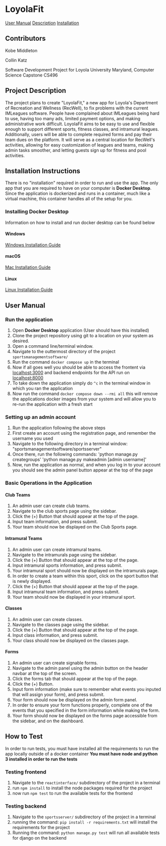 # LoyolaFit
[User Manual](#User-Manual)
[Description](#Project-Description)
[Installation](#Installation-Instructions)
## Contributors
Kobe Middleton

Collin Katz

Software Development Project for Loyola University Maryland, Computer Science Capstone CS496

## Project Description
The project plans to create "LoyolaFit," a new app for Loyola's Department of Recreation and Wellness (RecWell), to fix problems with the current IMLeagues software. People have complained about IMLeagues being hard to use, having too many ads, limited payment options, and making administrative work difficult. LoyolaFit aims to be easy to use and flexible enough to support different sports, fitness classes, and intramural leagues. Additionally, users will be able to complete required forms and pay their team dues on the platform. It will serve as a central location for RecWell's activities, allowing for easy customization of leagues and teams, making admin tasks smoother, and letting guests sign up for fitness and pool activities.

## Installation Instructions
There is no "installation" required in order to run and use the app. The only app that you are required to have on your computer is **Docker Desktop**. Since the application is dockerized and runs in a container, much like a virtual machine, this container handles all of the setup for you.

### Installing Docker Desktop
Information on how to install and run docker desktop can be found below
#### Windows
<a href="https://docs.docker.com/desktop/install/windows-install/">Windows Installation Guide</a>
#### macOS
<a href="https://docs.docker.com/desktop/install/mac-install/">Mac Installation Guide</a>
#### Linux
<a href="https://docs.docker.com/desktop/install/linux-install/">Linux Installation Guide</a>

## User Manual
### Run the application
1. Open **Docker Desktop** application (User should have this installed)
2. Clone the project repository using git to a location on your system as desired.
3. Open a command line/terminal window.
4. Navigate to the outtermost directory of the project `sportsmanagementsoftware/`
5. Run the command `docker compose up` in the terminal
6. Now if all goes well you should be able to access the frontent via <a href="https://localhost:3000">localhost:3000</a> and backend endpoints for the API run on <a href="https://localhost:8000">localhost:8000</a>
7. To take down the application simply do `^c` in the terminal window in which you ran the application
8. Now run the command `docker compose down --rmi all` this will remove the applications docker images from your system and will allow you to re-run the application with a fresh start

### Setting up an admin account
1. Run the application following the above steps
1. First create an account using the registration page, and remember the username you used
2. Navigate to the following directory in a terminal window: "sportsmanagementsoftware/sportsserver"
3. Once there, run the following commands:
  'python manage.py creategroups'
  'python manage.py makeadmin [admin username]'
4. Now, run the application as normal, and when you log in to your account you should see the admin panel button appear at the top of the page

### Basic Operations in the Application
#### Club Teams
1. An admin user can create club teams.
2. Navigate to the club sports page using the sidebar.
3. Click the (+) Button that should appear at the top of the page.
4. Input team information, and press submit.
5. Your team should now be displayed on the Club Sports page.

#### Intramural Teams
1. An admin user can create intramural teams.
2. Navigate to the intramurals page using the sidebar.
3. Click the (+) Button that should appear at the top of the page.
4. Input intramural sports information, and press submit.
5. Your intramural sport should now be displayed on the intramurals page.
6. In order to create a team within this sport, click on the sport button that is newly displayed.
7. Click the (+) Button that should appear at the top of the page.
8. Input intramural team information, and press submit.
9. Your team should now be displayed in your intramural sport.

#### Classes
1. An admin user can create classes.
2. Navigate to the classes page using the sidebar.
3. Click the (+) Button that should appear at the top of the page.
4. Input class information, and press submit.
5. Your class should now be displayed on the classes page.

#### Forms
1. An admin user can create signable forms.
2. Navigate to the admin panel using the admin button on the header navbar at the top of the screen.
3. Click the forms tab that should appear at the top of the page.
4. Click the (+) Button.
5. Input form information (make sure to remember what events you inputed that will assign your form), and press submit.
6. Your form should now be displayed on the admin form panel.
7. In order to ensure your form functions properly, complete one of the events that you specified in the form information while making the form.
8. Your form should now be displayed on the forms page accessible from the sidebar, and on the dashboard.

## How to Test
In order to run tests, you must have installed all the requirements to run the app locally outside of a docker container
**You must have node and python 3 installed in order to run the tests**
### Testing frontend
1. Navigate to the `reactinterface/` subdirectory of the project in a terminal
2. run `npm install` to install the node packages required for the project
3. now run `npm test` to run the available tests for the frontend

### Testing backend
1. Navigate to the `sportsserver/` subdirectory of the project in a terminal
2. running the command: `pip install -r requirements.txt` will install the requirements for the project
3. Running the command: `python manage.py test` will run all available tests for django on the backend
